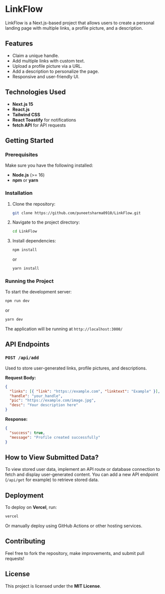 # LinkFlow

LinkFlow is a Next.js-based project that allows users to create a personal landing page with multiple links, a profile picture, and a description.

## Features
- Claim a unique handle.
- Add multiple links with custom text.
- Upload a profile picture via a URL.
- Add a description to personalize the page.
- Responsive and user-friendly UI.

## Technologies Used
- **Next.js 15**
- **React.js**
- **Tailwind CSS**
- **React Toastify** for notifications
- **fetch API** for API requests

## Getting Started

### Prerequisites
Make sure you have the following installed:
- **Node.js** (>= 16)
- **npm** or **yarn**

### Installation

1. Clone the repository:
   ```bash
   git clone https://github.com/puneetsharma0910/LinkFlow.git
   ```

2. Navigate to the project directory:
   ```bash
   cd LinkFlow
   ```

3. Install dependencies:
   ```bash
   npm install
   ```
   or
   ```bash
   yarn install
   ```

### Running the Project

To start the development server:
```bash
npm run dev
```

or

```bash
yarn dev
```

The application will be running at `http://localhost:3000/`

## API Endpoints

### `POST /api/add`
Used to store user-generated links, profile pictures, and descriptions.

**Request Body:**
```json
{
  "links": [{ "link": "https://example.com", "linktext": "Example" }],
  "handle": "your_handle",
  "pic": "https://example.com/image.jpg",
  "desc": "Your description here"
}
```

**Response:**
```json
{
  "success": true,
  "message": "Profile created successfully"
}
```

## How to View Submitted Data?
To view stored user data, implement an API route or database connection to fetch and display user-generated content. You can add a new API endpoint (`/api/get` for example) to retrieve stored data.

## Deployment

To deploy on **Vercel**, run:
```bash
vercel
```

Or manually deploy using GitHub Actions or other hosting services.

## Contributing
Feel free to fork the repository, make improvements, and submit pull requests!

## License
This project is licensed under the **MIT License**.
